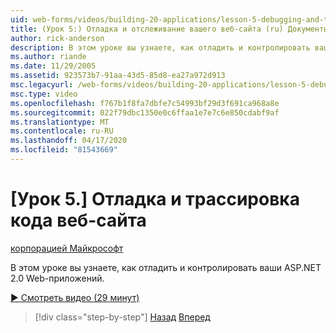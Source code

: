 ```yaml
---
uid: web-forms/videos/building-20-applications/lesson-5-debugging-and-tracing-your-website
title: (Урок 5:) Отладка и отслеживание вашего веб-сайта (ru) Документы Майкрософт
author: rick-anderson
description: В этом уроке вы узнаете, как отладить и контролировать ваши ASP.NET 2.0 Web-приложений.
ms.author: riande
ms.date: 11/29/2005
ms.assetid: 923573b7-91aa-43d5-85d8-ea27a972d913
msc.legacyurl: /web-forms/videos/building-20-applications/lesson-5-debugging-and-tracing-your-website
msc.type: video
ms.openlocfilehash: f767b1f8fa7dbfe7c54993bf29d3f691ca968a8e
ms.sourcegitcommit: 022f79dbc1350e0c6ffaa1e7e7c6e850cdabf9af
ms.translationtype: MT
ms.contentlocale: ru-RU
ms.lasthandoff: 04/17/2020
ms.locfileid: "81543669"
---
```

# <a name="lesson-5-debugging-and-tracing-your-website"></a>[Урок 5.] Отладка и трассировка кода веб-сайта

[корпорацией Майкрософт](https://github.com/microsoft)

В этом уроке вы узнаете, как отладить и контролировать ваши ASP.NET 2.0 Web-приложений.

[&#9654; Смотреть видео (29 минут)](https://channel9.msdn.com/Blogs/ASP-NET-Site-Videos/lesson-5-debugging-and-tracing-your-website)

> [!div class="step-by-step"]
> [Назад](lesson-4-understanding-web-application-state.md)
> [Вперед](lesson-6-working-with-stylesheets-and-master-pages.md)
